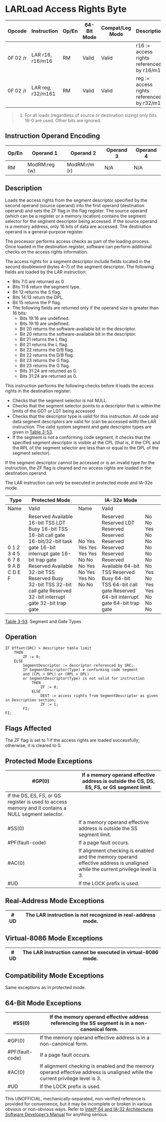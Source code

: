 # LAR**Load Access Rights Byte**

| Opcode   | Instruction       | Op/En | 64-Bit Mode | Compat/Leg Mode | Description                                |
| -------- | ----------------- | ----- | ----------- | --------------- | ------------------------------------------ |
| 0F 02 /r | LAR r16, r16/m16  | RM    | Valid       | Valid           | r16 := access rights referenced by r16/m16 |
| 0F 02 /r | LAR reg, r32/m161 | RM    | Valid       | Valid           | reg := access rights referenced by r32/m16 |

> 1. For all loads (regardless of source or destination sizing) only bits 16-0 are used. Other bits are ignored.

## Instruction Operand Encoding

| Op/En | Operand 1     | Operand 2     | Operand 3 | Operand 4 |
| ----- | ------------- | ------------- | --------- | --------- |
| RM    | ModRM:reg (w) | ModRM:r/m (r) | N/A       | N/A       |

## Description

Loads the access rights from the segment descriptor specified by the second operand (source operand) into the first operand (destination operand) and sets the ZF flag in the flag register. The source operand (which can be a register or a memory location) contains the segment selector for the segment descriptor being accessed. If the source operand is a memory address, only 16 bits of data are accessed. The destination operand is a general-purpose register.

The processor performs access checks as part of the loading process. Once loaded in the destination register, software can perform additional checks on the access rights information.

The access rights for a segment descriptor include fields located in the second doubleword (bytes 4–7) of the segment descriptor. The following fields are loaded by the LAR instruction:

- Bits 7:0 are returned as 0
- Bits 11:8 return the segment type.
- Bit 12 returns the S flag.
- Bits 14:13 return the DPL.
- Bit 15 returns the P flag.
- The following fields are returned only if the operand size is greater than 16 bits:
  - Bits 19:16 are undefined.
  - Bits 19:16 are undefined.
  - Bit 20 returns the software-available bit in the descriptor.
  - Bit 20 returns the software-available bit in the descriptor.
  - Bit 21 returns the L flag.
  - Bit 21 returns the L flag.
  - Bit 22 returns the D/B flag.
  - Bit 22 returns the D/B flag.
  - Bit 23 returns the G flag.
  - Bit 23 returns the G flag.
  - Bits 31:24 are returned as 0.
  - Bits 31:24 are returned as 0.

This instruction performs the following checks before it loads the access rights in the destination register:

- Checks that the segment selector is not NULL.
- Checks that the segment selector points to a descriptor that is within the limits of the GDT or LDT being accessed
- Checks that the descriptor type is valid for this instruction. All code and data segment descriptors are valid for (can be accessed with) the LAR instruction. The valid system segment and gate descriptor types are given in [Table 3-53](/x86/lar#tbl-3-53).
- If the segment is not a conforming code segment, it checks that the specified segment descriptor is visible at the CPL (that is, if the CPL and the RPL of the segment selector are less than or equal to the DPL of the segment selector).

If the segment descriptor cannot be accessed or is an invalid type for the instruction, the ZF flag is cleared and no access rights are loaded in the destination operand.

The LAR instruction can only be executed in protected mode and IA-32e mode.

| Type                            | Protected Mode                                                                                                                                                                                                                                            |                                                         | IA-32e Mode                                                                                                                                                                                |                                                     |
| ------------------------------- | --------------------------------------------------------------------------------------------------------------------------------------------------------------------------------------------------------------------------------------------------------- | ------------------------------------------------------- | ------------------------------------------------------------------------------------------------------------------------------------------------------------------------------------------ | --------------------------------------------------- |
| Name                            | Valid                                                                                                                                                                                                                                                     | Name                                                    | Valid                                                                                                                                                                                      |
| 0 1 2 3 4 5 6 7 8 9 A B C D E F | Reserved Available 16-bit TSS LDT Busy 16-bit TSS 16-bit call gate 16-bit/32-bit task gate 16-bit interrupt gate 16-bit trap gate Reserved Available 32-bit TSS Reserved Busy 32-bit TSS 32-bit call gate Reserved 32-bit interrupt gate 32-bit trap gate | No Yes Yes Yes Yes Yes No No No Yes No Yes Yes No No No | Reserved Reserved LDT Reserved Reserved Reserved Reserved Reserved Reserved Available 64-bit TSS Reserved Busy 64-bit TSS 64-bit call gate Reserved 64-bit interrupt gate 64-bit trap gate | No No Yes No No No No No No Yes No Yes Yes No No No |

[Table 3-53](/x86/lar#tbl-3-53). Segment and Gate Types

## Operation

```
IF Offset(SRC) > descriptor table limit
    THEN
        ZF := 0;
    ELSE
        SegmentDescriptor := descriptor referenced by SRC;
        IF SegmentDescriptor(Type) ≠ conforming code segment
        and (CPL > DPL) or (RPL > DPL)
        or SegmentDescriptor(Type) is not valid for instruction
            THEN
                ZF := 0;
            ELSE
                DEST := access rights from SegmentDescriptor as given in Description section;
                ZF := 1;
        FI;
FI;

```

## Flags Affected

The ZF flag is set to 1 if the access rights are loaded successfully; otherwise, it is cleared to 0.

## Protected Mode Exceptions

| \#​​​​GP(0)                                                                                         | If a memory operand effective address is outside the CS, DS, ES, FS, or GS segment limit.                                      |
| --------------------------------------------------------------------------------------------------- | ------------------------------------------------------------------------------------------------------------------------------ |
| If the DS, ES, FS, or GS register is used to access memory and it contains a NULL segment selector. |
| \#​​​​​SS(0)                                                                                        | If a memory operand effective address is outside the SS segment limit.                                                         |
| \#​PF(fault-code)                                                                                   | If a page fault occurs.                                                                                                        |
| \#​AC(0)                                                                                            | If alignment checking is enabled and the memory operand effective address is unaligned while the current privilege level is 3. |
| #​​​UD                                                                                              | If the LOCK prefix is used.                                                                                                    |

## Real-Address Mode Exceptions

| #​​​UD | The LAR instruction is not recognized in real-address mode. |
| ------ | ----------------------------------------------------------- |

## Virtual-8086 Mode Exceptions

| #​​​UD | The LAR instruction cannot be executed in virtual-8086 mode. |
| ------ | ------------------------------------------------------------ |

## Compatibility Mode Exceptions

Same exceptions as in protected mode.

## 64-Bit Mode Exceptions

| \#​​​​​SS(0)      | If the memory operand effective address referencing the SS segment is in a non-canonical form.                                 |
| ----------------- | ------------------------------------------------------------------------------------------------------------------------------ |
| \#​​​​GP(0)       | If the memory operand effective address is in a non-canonical form.                                                            |
| \#​PF(fault-code) | If a page fault occurs.                                                                                                        |
| \#​AC(0)          | If alignment checking is enabled and the memory operand effective address is unaligned while the current privilege level is 3. |
| #​​​UD            | If the LOCK prefix is used.                                                                                                    |

This UNOFFICIAL, mechanically-separated, non-verified reference is provided for convenience, but it may be
incomplete or broken in various obvious or non-obvious
ways. Refer to [Intel® 64 and IA-32 Architectures Software Developer’s Manual](https://software.intel.com/en-us/download/intel-64-and-ia-32-architectures-sdm-combined-volumes-1-2a-2b-2c-2d-3a-3b-3c-3d-and-4) for anything serious.
